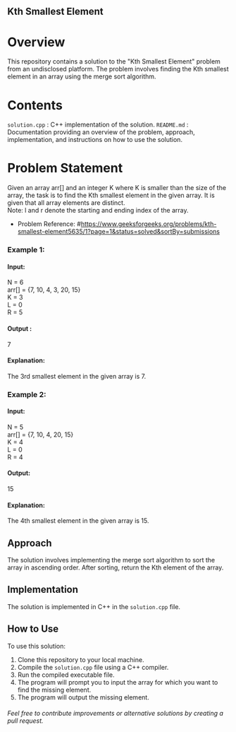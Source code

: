 ## Kth Smallest Element

# Overview
This repository contains a solution to the "Kth Smallest Element" problem from an undisclosed platform. The problem involves finding the Kth smallest element in an array using the merge sort algorithm.

# Contents
`solution.cpp` : C++ implementation of the solution.
`README.md` : Documentation providing an overview of the problem, approach, implementation, and instructions on how to use the solution.

# Problem Statement
Given an array arr[] and an integer K where K is smaller than the size of the array, the task is to find the Kth smallest element in the given array. It is given that all array elements are distinct.
</br>
Note: l and r denote the starting and ending index of the array.

- Problem Reference: #https://www.geeksforgeeks.org/problems/kth-smallest-element5635/1?page=1&status=solved&sortBy=submissions

### Example 1:
#### Input:
N = 6 </br>
arr[] = {7, 10, 4, 3, 20, 15} </br>
K = 3 </br>
L = 0 </br>
R = 5 </br>
#### Output : 
7
#### Explanation:
The 3rd smallest element in the given array is 7.

### Example 2:
#### Input:
N = 5 </br>
arr[] = {7, 10, 4, 20, 15} </br>
K = 4 </br>
L = 0 </br>
R = 4 </br>

#### Output: 
15

#### Explanation:
The 4th smallest element in the given array is 15.

## Approach
The solution involves implementing the merge sort algorithm to sort the array in ascending order. After sorting, return the Kth element of the array.

## Implementation
The solution is implemented in C++ in the `solution.cpp` file.

## How to Use
To use this solution:

1. Clone this repository to your local machine.
2. Compile the `solution.cpp` file using a C++ compiler.
3. Run the compiled executable file.
4. The program will prompt you to input the array for which you want to find the missing element.
5. The program will output the missing element.

###### Feel free to contribute improvements or alternative solutions by creating a pull request.



